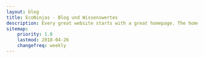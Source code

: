 ```yaml
---
layout: blog
title: EcoNinjas - Blog und Wissenswertes
description: Every great website starts with a great homepage. The homepage tells your viewers what your site is all about and gives your viewers a place to come back to.
sitemap:
    priority: 1.0
    lastmod: 2018-04-26
    changefreq: weekly
---
```

